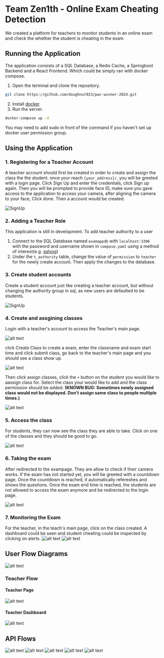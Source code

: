 # Team Zen1th - Online Exam Cheating Detection
We created a platform for teachers to monitor students in an online exam and check the whether the student is cheating in the exam 

## Running the Application
The application consists of a SQL Database, a Redis Cache, a Springboot Backend and a React Frontend. Which could be simply ran with docker compose.
1. Open the terminal and clone the repository.
```sh
git clone https://github.com/doughnut923/pwc-winner-2024.git
```
2. Install [docker](https://docs.docker.com/get-started/get-docker/). 
3. Run the server.
```sh
docker-compose up -d
```
You may need to add sudo in front of the command if you haven't set up docker user permission group.


## Using the Application

### 1. Registering for a Teacher Account

A teacher account should first be created in order to create and assign the class the the student. once your reach `{your_address}/`, you will be greeted with a login page. Click Sign Up and enter the credentials, click Sign up again. Then you will be prompted to provide face ID, make sure you gave access to the application to access your camera, after aligning the camera to your face, Click done. Then a account would be created.

![SignUp](asset/Teacher_signup.png)

### 2. Adding a Teacher Role

This application is still in development. To add teacher authority to a user
1. Connect to the SQL Database named `examappdb` with `localhost:3306` with the password and username shown in `compose.yaml` using a method of interest(e.g. [sqlyog](https://github.com/webyog/sqlyog-community/wiki/Downloads))
2. Under the `t_authority` table, change the value of `permission` to `teacher` for the newly create account. Then apply the changes to the database.

### 3. Create student accounts

Create a student account just like creating a teacher account, but without changing the authority group in sql, as new users are defaulted to be students.

![SignUp](asset/Teacher_signup.png)

### 4. Create and assgining classes
Login with a teacher's account to access the Teacher's main page.

![alt text](asset/image-1.png)

click Create Class to create a exam, enter the classname and exam start time and click submit class, go back to the teacher's main page and you should see a class show up.

![alt text](asset/image-2.png)

Then click assign classes, click the `+` button on the student you would like to aassign class for. Select the class your would like to add and the class permission should be added.  **(KNOWN BUG: Sometimes newly assigned class would not be displayed. Don't assign same class to people multiple times.)**

![alt text](asset/image-3.png)

### 5. Access the class

For students, they can now see the class they are able to take. Click on one of the classes and they should be good to go.

![alt text](asset/image-4.png)

### 6. Taking the exam
After redirected to the exampage. They are allow to check if their camera works. If the exam has not started yet, you will be greeted with a countdown page. Once the countdown is reached, it automatically refereshes and shows the questions. Once the exam end time is reached, the students are not allowed to access the exam anymore and be redirected to the login page.

![alt text](asset/image-5.png)

### 7. Monitoring the Exam

For the teacher, in the teach's main page, click on the class created. A dashboard could be seen and student cheating could be inspected by clicking on alerts.
![alt text](asset/image-6.png)
![alt text](asset/image-7.png)

## User Flow Diagrams

![alt text](asset/UserFlowLogin.png)

### Teacher Flow

#### Teacher Page

![alt text](asset/Zen1thUserFlowTeacherOptions.png)

#### Teacher Dashboard

![alt text](asset/Zen1thUserFlowTeacherDashboard.png)

## API Flows

![alt text](asset/Zen1th_Create_Class_API_flow.png) 
![alt text](asset/Zen1thAssignClassAPIFlow.png) 
![alt text](asset/Zen1thLoginAPIflow.png) 
![alt text](asset/Zen1thStudentExamAPIFlow.png)
![alt text](asset/Zen1thTeacherDashboardAPIflow.png)